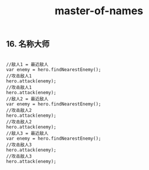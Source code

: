 ﻿---
layout: default
title: master-of-names
---
## 16. 名称大师
```

//敌人1 = 最近敌人
var enemy = hero.findNearestEnemy();
//攻击敌人1
hero.attack(enemy);
//攻击敌人1
hero.attack(enemy);
//敌人2 = 最近敌人
var enemy = hero.findNearestEnemy();
//攻击敌人2
hero.attack(enemy);
//攻击敌人2
hero.attack(enemy);
//敌人3 = 最近敌人
var enemy = hero.findNearestEnemy();
//攻击敌人3
hero.attack(enemy);
//攻击敌人3
hero.attack(enemy);

```
